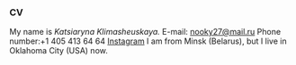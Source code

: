 ### CV
My name is *Katsiaryna Klimasheuskaya.*
E-mail: nooky27@mail.ru
Phone number:+1 405 413 64 64
[Instagram](https://www.instagram.com/nooky_kate/)
I am from Minsk (Belarus), but I live in Oklahoma City (USA) now.